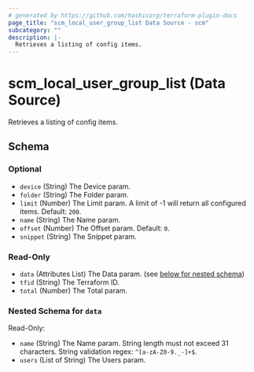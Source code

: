 ```yaml
---
# generated by https://github.com/hashicorp/terraform-plugin-docs
page_title: "scm_local_user_group_list Data Source - scm"
subcategory: ""
description: |-
  Retrieves a listing of config items.
---
```


# scm_local_user_group_list (Data Source)

Retrieves a listing of config items.



<!-- schema generated by tfplugindocs -->
## Schema

### Optional

- `device` (String) The Device param.
- `folder` (String) The Folder param.
- `limit` (Number) The Limit param. A limit of -1 will return all configured items. Default: `200`.
- `name` (String) The Name param.
- `offset` (Number) The Offset param. Default: `0`.
- `snippet` (String) The Snippet param.

### Read-Only

- `data` (Attributes List) The Data param. (see [below for nested schema](#nestedatt--data))
- `tfid` (String) The Terraform ID.
- `total` (Number) The Total param.

<a id="nestedatt--data"></a>
### Nested Schema for `data`

Read-Only:

- `name` (String) The Name param. String length must not exceed 31 characters. String validation regex: `^[a-zA-Z0-9._-]+$`.
- `users` (List of String) The Users param.
